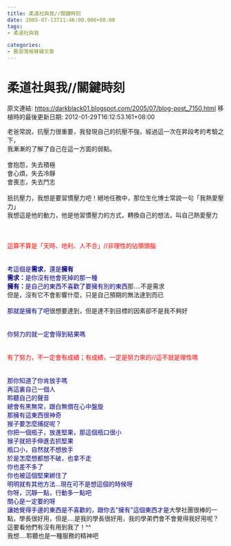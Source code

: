 ```yaml
---
title: 柔道社與我//關鍵時刻
date: 2005-07-13T11:46:00.000+08:00
tags: 
- 柔道社與我

categories:
- 舊部落格移植文章
---
```


# 柔道社與我//關鍵時刻

原文連結: https://darkblack01.blogspot.com/2005/07/blog-post_7150.html
移植時的最後更新日期: 2012-01-29T16:12:53.161+08:00

老爸常說，抗壓力很重要，我發現自己的抗壓不強，經過這一次在昇段考的考驗之下，<br />我漸漸的了解了自己在這一方面的弱點。<br /><br />會抱怨，失去積極<br />會心煩，失去冷靜<br />會喪志，失去鬥志<br /><br />扺抗壓力，我想是要習慣壓力吧！絕地任務中，那位生化博士常說一句「我熱愛壓力」<br />我想這是他的動力，他是他習慣壓力的方式，轉換自己的想法，叫自己熱愛壓力<br /><br /><a name='more'></a><br /><br /><span style="color: red;">這算不算是「天時、地利、人不合」//非理性的佔領頭腦</span><br /><span class="Apple-style-span" style="color: navy;"><br /></span><br /><span class="Apple-style-span" style="color: navy;">考這個是<strong>需求</strong>，還是<strong>擁有</strong></span><br /><span style="color: navy;"><strong>需求：</strong>是你沒有他會死掉的那一種<br /><strong>擁有：</strong>是自己的東西不喜歡了要擁有別的東西</span>那....不是需求<br />但是，沒有它不會影響什麼，只是自己預期的無法達到而已<br /><br /><span style="color: navy;">那就是擁有了吧</span>很想要達到，但是達不到目標的因素卻不是我不夠好<br /><span style="color: navy;"><br /></span><br /><span style="color: navy;">你努力的就一定會得到結果嗎</span><br /><span class="Apple-style-span" style="color: red;"><br /></span><br /><span class="Apple-style-span" style="color: red;">有了努力，不一定會有成績；有成績，一定是努力來的//這不就是理性嗎</span><br /><span class="Apple-style-span" style="color: navy;"><br /></span><br /><span class="Apple-style-span" style="color: navy;">那你知道了你肯放手嗎</span><br /><span class="Apple-style-span" style="color: navy;">再這裏自己一個人</span><br /><span style="color: navy;">聆聽自己的聲音<br />總會有黑無常，跟白無償在心中盤旋<br />那擁有這東西很神奇</span><br /><span class="Apple-style-span" style="color: navy;">猴子要怎麼捕捉呢？</span><br /><span style="color: navy;">你把一個瓶子，放進堅果，那這個瓶口很小<br />猴子就把手伸進去抓堅果<br />瓶口小，自然就不想放手<br />於是怎麼想都想不破，也拿不走</span><br /><span class="Apple-style-span" style="color: navy;">你也差不多了</span><br /><span style="color: navy;">你也被這個堅果綁住了<br />明明就有其他方法...現在可不是想這個的時候呀<br />你呀，沉靜一點，行動多一點吧</span><br /><span class="Apple-style-span" style="color: navy;">關心是一定要的呀</span><br /><span style="color: navy;">讓她覺得手邊的東西是不喜歡的，跟你去"擁有"這個東西才是</span>大學社團很棒的一點，學長很好用，但是....是我的學長很好用，我的學弟們會不會覺得我好用呢？<br />這要看他們有沒有用到我了！^^<br />我想....聆聽也是一種服務的精神吧
